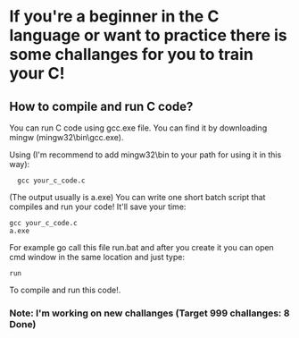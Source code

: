 # If you're a beginner in the C language or want to practice there is some challanges for you to train your C! #

## How to compile and run C code? ##
You can run C code using gcc.exe file. You can find it by downloading mingw (mingw32\bin\gcc.exe).

Using (I'm recommend to add mingw32\bin to your path for using it in this way):
```batch
  gcc your_c_code.c
```
(The output usually is a.exe)
You can write one short batch script that compiles and run your code! It'll save your time:
```batch
gcc your_c_code.c
a.exe
```

For example go call this file run.bat and after you create it you can open cmd window in the same location and just type:
```batch
run
```
To compile and run this code!.

### Note: I'm working on new challanges (Target 999 challanges: 8 Done) ###
